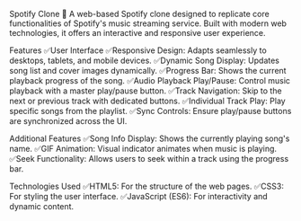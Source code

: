Spotify Clone 🎵
A web-based Spotify clone designed to replicate core functionalities of Spotify's music streaming service. Built with modern web technologies, it offers an interactive and responsive user experience.

Features
✅User Interface
✅Responsive Design: Adapts seamlessly to desktops, tablets, and mobile devices.
✅Dynamic Song Display: Updates song list and cover images dynamically.
✅Progress Bar: Shows the current playback progress of the song.
✅Audio Playback Play/Pause: Control music playback with a master play/pause button.
✅Track Navigation: Skip to the next or previous track with dedicated buttons.
✅Individual Track Play: Play specific songs from the playlist.
✅Sync Controls: Ensure play/pause buttons are synchronized across the UI.

Additional Features
✅Song Info Display: Shows the currently playing song's name.
✅GIF Animation: Visual indicator animates when music is playing.
✅Seek Functionality: Allows users to seek within a track using the progress bar.

Technologies Used
✅HTML5: For the structure of the web pages.
✅CSS3: For styling the user interface.
✅JavaScript (ES6): For interactivity and dynamic content.

